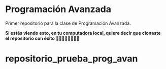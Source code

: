 # Programación Avanzada
Primer repositorio para la clase de Programación Avanzada.

**Si estás viendo esto, en tu computadora local, quiere decir que clonaste el repositorio con éxito** 👏👏👏👏👏👏👏👏
# repositorio_prueba_prog_avan
